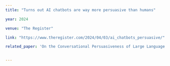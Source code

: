 ```yaml
---
title: "Turns out AI chatbots are way more persuasive than humans"

year: 2024

venue: "The Register"

link: "https://www.theregister.com/2024/04/03/ai_chatbots_persuasive/"

related_paper: 'On the Conversational Persuasiveness of Large Language Models: A Randomized Controlled Trial'


---
```


